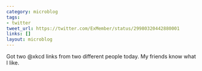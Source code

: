 ```yaml
---
category: microblog
tags:
- twitter
tweet_url: https://twitter.com/ExMember/status/29980320442880001
links: []
layout: microblog
---
```

Got two @xkcd links from two different people today. My friends know what I like.
